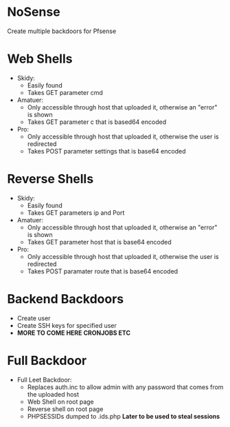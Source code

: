 # NoSense
Create multiple backdoors for Pfsense
# Web Shells
- Skidy:
  - Easily found 
  - Takes GET parameter cmd
- Amatuer:
  - Only accessible through host that uploaded it, otherwise an "error" is shown
  - Takes GET parameter c that is based64 encoded
- Pro:
  - Only accessible through host that uploaded it, otherwise the user is redirected
  - Takes POST parameter settings that is base64 encoded

# Reverse Shells
- Skidy:
  - Easily found
  - Takes GET parameters ip and Port
- Amatuer:
  - Only accessible through host that uploaded it, otherwise an "error" is shown
  - Takes GET parameter host that is base64 encoded
- Pro:
  - Only accessible through host that uploaded it, otherwise the user is redirected
  - Takes POST paramater route that is base64 encoded

# Backend Backdoors
- Create user
- Create SSH keys for specified user
- **MORE TO COME HERE CRONJOBS ETC**

# Full Backdoor
- Full Leet Backdoor:
  - Replaces auth.inc to allow admin with any password that comes from the uploaded host
  - Web Shell on root page
  - Reverse shell on root page
  - PHPSESSIDs dumped to .ids.php **Later to be used to steal sessions**
